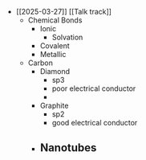 - [[2025-03-27]] [[Talk track]]
	- Chemical Bonds
		- Ionic
			- Solvation
		- Covalent
		- Metallic
	- Carbon
		- Diamond
			- sp3
			- poor electrical conductor
			-
		- Graphite
			- sp2
			- good electrical conductor
		- Nanotubes
			-